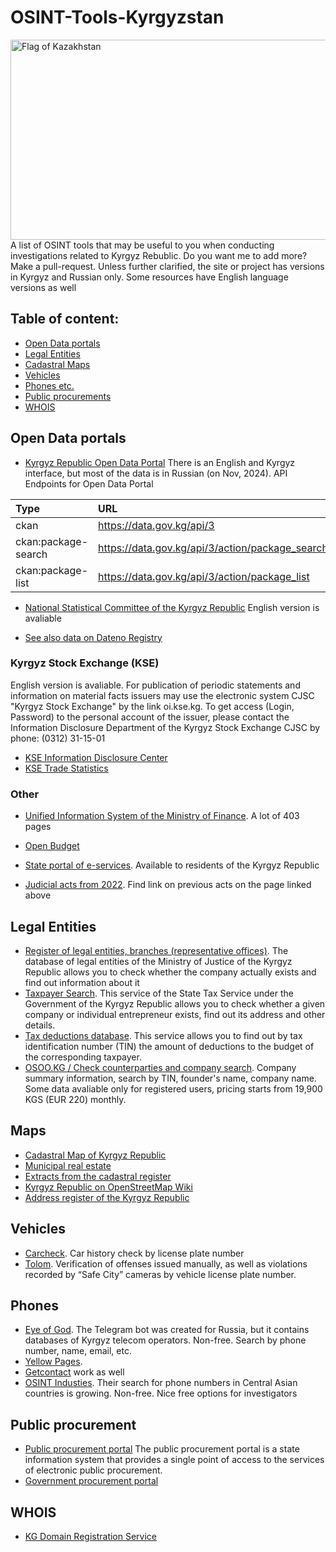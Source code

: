 # OSINT-Tools-Kyrgyzstan
<img src="https://upload.wikimedia.org/wikipedia/commons/c/c7/Flag_of_Kyrgyzstan.svg" alt="Flag of Kazakhstan" style="height: 320px; width:640px;"/>
A list of OSINT tools that may be useful to you when conducting investigations related to Kyrgyz Rebublic. Do you want me to add more? Make a pull-request.
Unless further clarified, the site or project has versions in Kyrgyz and Russian only. Some resources have English language versions as well

 ## Table of content:
 - [Open Data portals](#open-data-portals)
 - [Legal Entities](#legal-entities)
 - [Cadastral Maps](#maps)
 - [Vehicles](#vehicles)
 - [Phones etc.](#phones)
 - [Public procurements](#public-procurement)
 - [WHOIS](#whois)

## Open Data portals
- [Kyrgyz Republic Open Data Portal](https://data.gov.kg/en/)
There is an English and Kyrgyz  interface, but most of the data is in Russian (on Nov, 2024). API Endpoints for Open Data Portal

| Type | URL  |
|:----------|:----------|
| ckan    | https://data.gov.kg/api/3    |
| ckan:package-search    | https://data.gov.kg/api/3/action/package_search    |
| ckan:package-list   | https://data.gov.kg/api/3/action/package_list   |

- [National Statistical Committee of the Kyrgyz Republic](https://stat.gov.kg/en/opendata/)
English version is avaliable

- [See also data on Dateno Registry](https://dateno.io/registry/country/KG/)

### Kyrgyz Stock Exchange (KSE)
English version is avaliable. For publication of periodic statements and information on material facts issuers may use the electronic system CJSC "Kyrgyz Stock Exchange" by the link oi.kse.kg.
To get access (Login, Password) to the personal account of the issuer, please contact the Information Disclosure Department of the Kyrgyz Stock Exchange CJSC by phone: (0312) 31-15-01
- [KSE Information Disclosure Center](https://www.kse.kg/en/PublicInfo)
- [KSE Trade Statistics](https://www.kse.kg/en/Statistics)

### Other
- [Unified Information System of the Ministry of Finance](https://okmot.kg).
A lot of 403 pages

- [Open Budget](https://budget.okmot.kg/ru/home)

- [State portal of e-services](https://portal.tunduk.kg).
Available to residents of the Kyrgyz Republic

- [Judicial acts from 2022](https://portal.sot.kg/ru/grsa?id=5&page=1&instance_ids=1&judicial_chamber=1).
Find link on previous acts on the page linked above

## Legal Entities
- [Register of legal entities, branches (representative offices)](https://record.minjust.gov.kg).
The database of legal entities of the Ministry of Justice of the Kyrgyz Republic allows you to check whether the company actually exists and find out information about it
- [Taxpayer Search](https://salyk.kg/TaxPayer/Info).
This service of the State Tax Service under the Government of the Kyrgyz Republic allows you to check whether a given company or individual entrepreneur exists, find out its address and other details.
- [Tax deductions database](https://budget.okmot.kg/ru/income).
This service allows you to find out by tax identification number (TIN) the amount of deductions to the budget of the corresponding taxpayer.
- [OSOO.KG / Check counterparties and company search](https://www.osoo.kg).
Company summary information, search by TIN, founder's name, company name. Some data avaliable only for registered users, pricing starts from 19,900 KGS (EUR 220) monthly.

## Maps
- [Cadastral Map of Kyrgyz Republic](https://www.cadastre.kg/svc-portal/map/main.do)
- [Municipal real estate](https://www.cadastre.kg/svc-portal/app/marketReport.do)
- [Extracts from the cadastral register](https://www.cadastre.kg/svc-portal/app/civilPage.do)
- [Kyrgyz Republic on OpenStreetMap Wiki](https://wiki.openstreetmap.org/wiki/Kyrgyzstan)
- [Address register of the Kyrgyz Republic](http://address.darek.kg)

## Vehicles
- [Carcheck](https://m.mashina.kg/checkvin/). 
Car history check by license plate number
- [Tolom](https://tolom.kg/#searchBlock). 
Verification of offenses issued manually, as well as violations recorded by “Safe City” cameras by vehicle license plate number.

## Phones
- [Eye of God](https://t.me/yfzxzxqwqbot). 
The Telegram bot was created for Russia, but it contains databases of Kyrgyz telecom operators. Non-free. Search by phone number, name, email, etc.
- [Yellow Pages](https://yellowpages.akipress.org). 
- [Getcontact](https://getcontact.com) work as well
- [OSINT Industies](https://app.osint.industries).
Their search for phone numbers in Central Asian countries is growing. Non-free. Nice free options for investigators


## Public procurement
- [Public procurement portal](http://zakupki.gov.kg/)
The public procurement portal is a state information system that provides a single point of access to the services of electronic public procurement. 
- [Government procurement portal](https://zakupki.okmot.kg/popp/)

## WHOIS
- [KG Domain Registration Service](https://www.cctld.kg/ru/whois)
